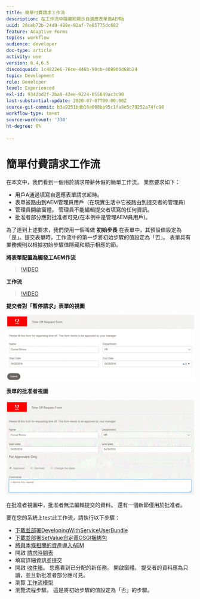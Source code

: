 ```yaml
---
title: 簡單付費請求工作流
description: 在工作流中隱藏和顯示自適應表單面AEM板
uuid: 28ceb72b-24d9-488e-92af-7e85775dc682
feature: Adaptive Forms
topics: workflow
audience: developer
doc-type: article
activity: use
version: 6.4,6.5
discoiquuid: 1c4822e6-76ce-446b-98cb-408900d68b24
topic: Development
role: Developer
level: Experienced
exl-id: 9342bd2f-2ba9-42ee-9224-055649ac3c90
last-substantial-update: 2020-07-07T00:00:00Z
source-git-commit: b3e9251bdb18a008be95c1fa9e5c79252a74fc98
workflow-type: tm+mt
source-wordcount: '330'
ht-degree: 0%

---
```


# 簡單付費請求工作流

在本文中，我們看到一個用於請求帶薪休假的簡單工作流。 業務要求如下：

* 用戶A通過填寫自適應表單請求超時。
* 表單被路由到AEM管理員用戶（在現實生活中它被路由到提交者的管理員）
* 管理員開啟窗體。 管理員不能編輯提交者填寫的任何資訊。
* 批准者部分應對批准者可見(在本例中是管理AEM員用戶)。

為了達到上述要求，我們使用一個叫做 **初始步長** 在表單中，其預設值設定為「是」。提交表單時，工作流中的第一步將初始步驟的值設定為「否」。 表單具有業務規則以根據初始步驟值隱藏和顯示相應的節。

**將表單配置為觸發工AEM作流**

>[!VIDEO](https://video.tv.adobe.com/v/28406?quality=12&learn=on)

**工作流**

>[!VIDEO](https://video.tv.adobe.com/v/28407?quality=12&learn=on)

**提交者對「暫停請求」表單的視圖**

![初始步長](assets/initialstep.gif)

**表單的批准者視圖**

![批准視圖](assets/approversview.gif)

在批准者視圖中，批准者無法編輯提交的資料。 還有一個新節僅用於批准者。

要在您的系統上test此工作流，請執行以下步驟：
* [下載並部署DevelopingWithServiceUserBundle](/help/forms/assets/common-osgi-bundles/DevelopingWithServiceUser.jar)
* [下載並部署SetValue自定義OSGI捆綁包](/help/forms/assets/common-osgi-bundles/SetValueApp.core-1.0-SNAPSHOT.jar)
* [將與本條相關的資產導入AEM](assets/helpxworkflow.zip)
* 開啟 [請求時間表](http://localhost:4502/content/dam/formsanddocuments/helpx/timeoffrequestform/jcr:content?wcmmode=disabled)
* 填寫詳細資訊並提交
* 開啟 [收件箱](http://localhost:4502/mnt/overlay/cq/inbox/content/inbox.html)。 您應看到已分配的新任務。 開啟窗體。 提交者的資料應為只讀，並且新批准者部分應可見。
* 瀏覽 [工作流模型](http://localhost:4502/editor.html/conf/global/settings/workflow/models/helpxworkflow.html)
* 瀏覽流程步驟。 這是將初始步驟的值設定為「否」的步驟。
